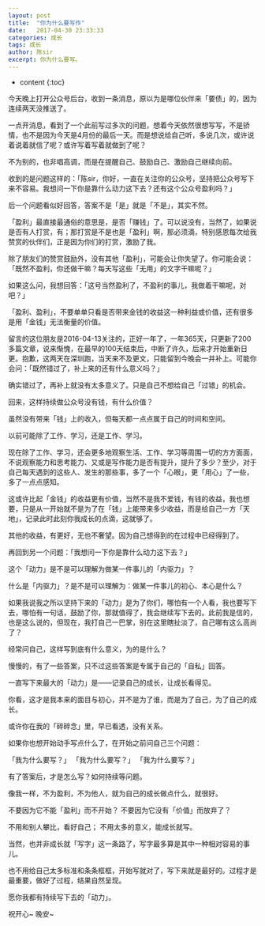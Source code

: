 ```yaml
---
layout: post
title:  "你为什么要写作"
date:   2017-04-30 23:33:33
categories: 成长
tags: 成长
author: 陈sir
excerpt: 你为什么要写。
---
```

* content
{:toc}

今天晚上打开公众号后台，收到一条消息，原以为是哪位伙伴来「要债」的，因为连续两天没推送了。

一点开消息，看到了一个此前写过多次的问题，想着今天依然很想写写，不是骄情，也不是因为今天是4月份的最后一天。而是想说给自己听，多说几次，或许说着说着就信了呢？或许写着写着就做到了呢？

不为别的，也非唱高调，而是在提醒自己、鼓励自己、激励自己继续向前。

收到的是问题这样的：「陈sir，你好，一直在关注你的公众号，坚持把公众号写下来不容易。我想问一下你是靠什么动力这下去？还有这个公众号盈利吗？」

后一个问题看似好回答，答案不是「是」就是「不是」，其实不然。

「盈利」最直接最通俗的意思是，是否「赚钱」了。可以说没有，当然了，如果说是否有人打赏，有；那打赏是不是也是「盈利」啊，那必须滴，特别感恩每次给我赞赏的伙伴们，正是因为你们的打赏，激励了我。

除了朋友们的赞赏鼓励外，没有其他「盈利」，可能会让你失望了。你可能会说：「既然不盈利，你还做干嘛？每天写这些「无用」的文字干嘛呢？」

如果这么问，我想回答：「这号当然盈利了，不盈利的事儿，我做着干嘛呢，对吧？」

「盈利、盈利」，不要单单只看是否带来金钱的收益这一种利益或价值，还有很多是用「金钱」无法衡量的价值。

留言的这位朋友是2016-04-13关注的，正好一年了，一年365天，只更新了200多篇文章，说来惭愧，在最早的100天结束后，中断了许久，后来才开始重新日更。抱歉，这两天在深圳跑，当天来不及更文，只能留到今晚会一并补上。可能你会问：「既然错过了，补上来的还有什么意义吗？」

确实错过了，再补上就没有太多意义了。只是自己不想给自己「过错」的机会。

回来，这样持续做公众号没有钱，有什么价值？

虽然没有带来「钱」上的收入，但每天都一点点属于自己的时间和空间。

以前可能除了工作、学习，还是工作、学习。

现在除了工作、学习，还会更多地观察生活、工作、学习等周围一切的方方面面，不说观察能力和思考能力、又或是写作能力是否有提升，提升了多少？至少，对于自己每天遇到的这些人、发生的那些事，多了一个「心眼」，更「用心」了一些，多了一点点感知。

这或许比起「金钱」的收益更有价值，当然不是我不爱钱，有钱的收益，我也想要，只是从一开始就不是为了在「钱」上能带来多少收益，而是给自己一方「天地」，记录此时此刻你我成长的点滴，这就够了。

其他的收益，有更好，无也不奢望。因为自己想得到的在过程中已经得到了。

再回到另一个问题：「我想问一下你是靠什么动力这下去？」

这个「动力」是不是可以理解为做某一件事儿的「内驱力」？

什么是「内驱力」？是不是可以理解为：做某一件事儿的初心、本心是什么？

如果我说我之所以坚持下来的「动力」是为了你们，哪怕有一个人看，我也要写下去，哪怕有一句话，鼓励了你，那就值得了，我会继续写下去的。此前我是信的，也是这么说的，但现在，我打自己一巴掌，别在这里瞎扯淡了，自己哪有这么高尚了？

经常问自己，这样写到底有什么意义，为的是什么？

慢慢的，有了一些答案，只不过这些答案是专属于自己的「自私」回答。

一直写下来最大的「动力」是——记录自己的成长，让成长看得见。

你看，这才是我本来的面目与初心，并不是为了谁，而是为了自己，为了自己的成长。

或许你在我的「碎碎念」里，早已看透，没有关系。

如果你也想开始动手写点什么了，在开始之前问自己三个问题：

「我为什么要写？」
「我为什么要写？」
「我为什么要写？」

有了答案后，才是怎么写？如何持续等问题。

像我一样，不为盈利，不为他人，就为自己的成长做点什么，就很好。

不要因为它不能「盈利」而不开始？
不要因为它没有「价值」而放弃了？

不用和别人攀比，看好自己；
不用太多的意义，能成长就写。

当然，也并非成长就「写字」这一条路了，写字最多算是其中一种相对容易的事儿。

也不用给自己太多标准和条条框框，开始写就对了，写下来就是最好的。过程才是最重要，做好了过程，结果自然呈现。

愿你我都有持续写下去的「动力」。

祝开心~
晚安~




